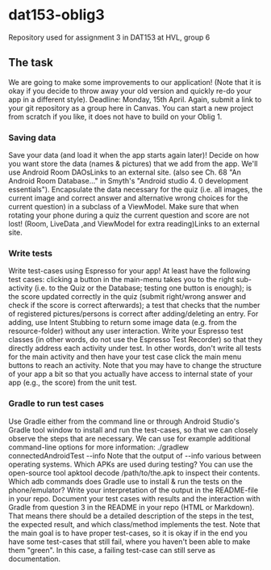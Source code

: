 # dat153-oblig3
Repository used for assignment 3 in DAT153 at HVL, group 6

## The task
We are going to make some improvements to our application! (Note that it is okay if you decide to throw away your old version and quickly re-do your app in a different style). Deadline: Monday, 15th April. Again, submit a link to your git repository as a group here in Canvas. You can start a new project from scratch if you like, it does not have to build on your Oblig 1.

### Saving data
Save your data (and load it when the app starts again later)! Decide on how you want store the data (names & pictures) that we add from the app. We'll use Android Room DAOsLinks to an external site. (also see Ch. 68 "An Android Room Database..." in Smyth's "Android studio 4. 0 development essentials"). Encapsulate the data necessary for the quiz (i.e. all images, the current image and correct answer and alternative wrong choices for the current question) in a subclass of a ViewModel. Make sure that when rotating your phone during a quiz the current question and score are not lost! (Room, LiveData ,and ViewModel for extra reading)Links to an external site.

### Write tests
Write test-cases using Espresso for your app! At least have the following test cases: 
clicking a button in the main-menu takes you to the right sub-activity (i.e. to the Quiz or the Database; testing one button is enough);
is the score updated correctly in the quiz (submit right/wrong answer and check if the score is correct afterwards);
a test that checks that the number of registered pictures/persons is correct after adding/deleting an entry. For adding, use Intent Stubbing to return some image data (e.g. from the resource-folder) without any user interaction.
Write your Espresso test classes (in other words, do not use the Espresso Test Recorder) so that they directly address each activity under test. In other words, don't write all tests for the main activity and then have your test case click the main menu buttons to reach an activity. Note that you may have to change the structure of your app a bit so that you actually have access to internal state of your app (e.g., the score) from the unit test. 

### Gradle to run test cases
Use Gradle either from the command line or through Android Studio's Gradle tool window to install and run the test-cases, so that we can closely observe the steps that are necessary. We can use for example additional command-line options for more information: ./gradlew connectedAndroidTest --info
Note that the output of --info various between operating systems. Which APKs are used during testing? You can use the open-source tool apktool decode /path/to/the.apk to inspect their contents. Which adb commands does Gradle use to install & run the tests on the phone/emulator? Write your interpretation of the output in the README-file in your repo.
Document your test cases with results and the interaction with Gradle from question 3 in the README in your repo (HTML or Markdown). That means there should be a detailed description of the steps in the test, the expected result, and which class/method implements the test. Note that the main goal is to have proper test-cases, so it is okay if in the end you have some test-cases that still fail, where you haven't been able to make them "green". In this case, a failing test-case can still serve as documentation.

